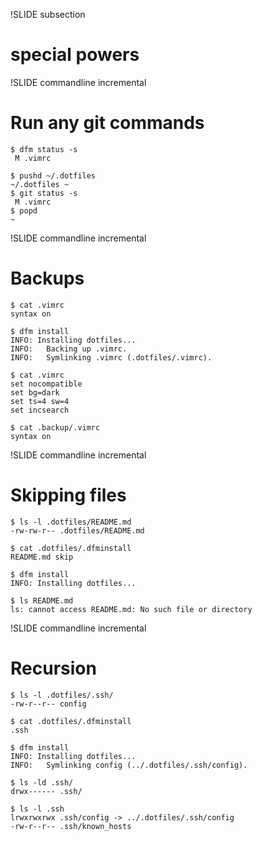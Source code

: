 !SLIDE subsection
# special powers #

!SLIDE commandline incremental

# Run any git commands

    $ dfm status -s
     M .vimrc

    $ pushd ~/.dotfiles
    ~/.dotfiles ~
    $ git status -s
     M .vimrc
    $ popd
    ~

!SLIDE commandline incremental

# Backups

    $ cat .vimrc
    syntax on

    $ dfm install
    INFO: Installing dotfiles...
    INFO:   Backing up .vimrc.
    INFO:   Symlinking .vimrc (.dotfiles/.vimrc).

    $ cat .vimrc
    set nocompatible
    set bg=dark
    set ts=4 sw=4
    set incsearch

    $ cat .backup/.vimrc 
    syntax on

!SLIDE commandline incremental

# Skipping files

    $ ls -l .dotfiles/README.md 
    -rw-rw-r-- .dotfiles/README.md

    $ cat .dotfiles/.dfminstall
    README.md skip

    $ dfm install
    INFO: Installing dotfiles...

    $ ls README.md
    ls: cannot access README.md: No such file or directory

!SLIDE commandline incremental

# Recursion

    $ ls -l .dotfiles/.ssh/
    -rw-r--r-- config

    $ cat .dotfiles/.dfminstall
    .ssh

    $ dfm install
    INFO: Installing dotfiles...
    INFO:   Symlinking config (../.dotfiles/.ssh/config).

    $ ls -ld .ssh/
    drwx------ .ssh/

    $ ls -l .ssh
    lrwxrwxrwx .ssh/config -> ../.dotfiles/.ssh/config
    -rw-r--r-- .ssh/known_hosts
